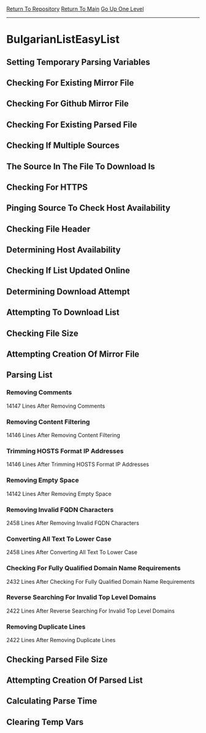 [Return To Repository](https://github.com/deathbybandaid/piholeparser/)
[Return To Main](https://github.com/deathbybandaid/piholeparser/blob/master/RecentRunLogs/Mainlog.md)
[Go Up One Level](https://github.com/deathbybandaid/piholeparser/blob/master/RecentRunLogs/TopLevelScripts/30-Processing-External-Blacklists.md)
____________________________________
# BulgarianListEasyList
## Setting Temporary Parsing Variables
## Checking For Existing Mirror File
## Checking For Github Mirror File
## Checking For Existing Parsed File
## Checking If Multiple Sources
## The Source In The File To Download Is
## Checking For HTTPS
## Pinging Source To Check Host Availability
## Checking File Header
## Determining Host Availability
## Checking If List Updated Online
## Determining Download Attempt
## Attempting To Download List
## Checking File Size
## Attempting Creation Of Mirror File
## Parsing List
### Removing Comments
14147 Lines After Removing Comments
### Removing Content Filtering
14146 Lines After Removing Content Filtering
### Trimming HOSTS Format IP Addresses
14146 Lines After Trimming HOSTS Format IP Addresses
### Removing Empty Space
14142 Lines After Removing Empty Space
### Removing Invalid FQDN Characters
2458 Lines After Removing Invalid FQDN Characters
### Converting All Text To Lower Case
2458 Lines After Converting All Text To Lower Case
### Checking For Fully Qualified Domain Name Requirements
2432 Lines After Checking For Fully Qualified Domain Name Requirements
### Reverse Searching For Invalid Top Level Domains
2422 Lines After Reverse Searching For Invalid Top Level Domains
### Removing Duplicate Lines
2422 Lines After Removing Duplicate Lines
## Checking Parsed File Size
## Attempting Creation Of Parsed List
## Calculating Parse Time
## Clearing Temp Vars
